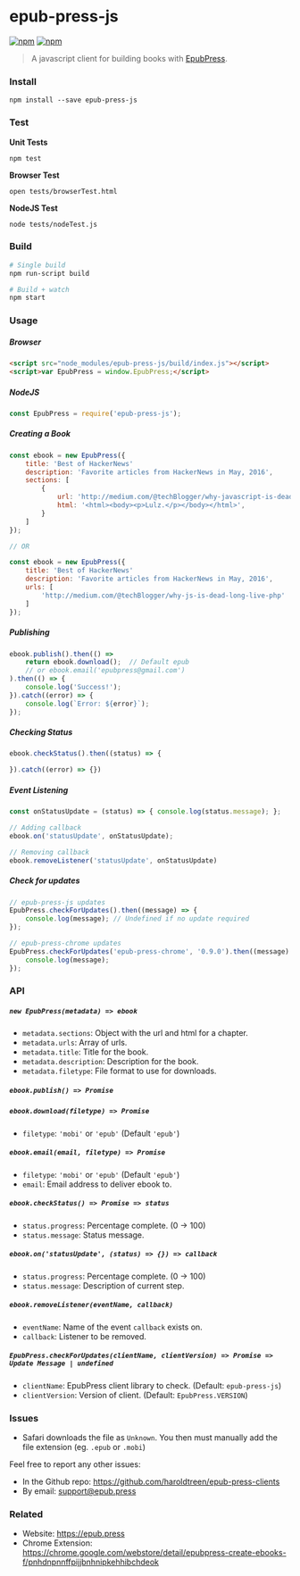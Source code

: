 # epub-press-js

[![npm](https://img.shields.io/npm/v/epub-press-js.svg?maxAge=2592000)](https://www.npmjs.com/package/epub-press-js)
[![npm](https://img.shields.io/npm/dt/epub-press-js.svg?maxAge=2592000)](https://www.npmjs.com/package/epub-press-js)

> A javascript client for building books with [EpubPress](https://epub.press).

### Install

```
npm install --save epub-press-js
```

### Test

**Unit Tests**
```
npm test
```

**Browser Test**
```
open tests/browserTest.html
```

**NodeJS Test**
```
node tests/nodeTest.js
```

### Build

```bash
# Single build
npm run-script build

# Build + watch
npm start
```

### Usage

##### Browser
```html
<script src="node_modules/epub-press-js/build/index.js"></script>
<script>var EpubPress = window.EpubPress;</script>
```

##### NodeJS
```js
const EpubPress = require('epub-press-js');
```

##### Creating a Book

```js
const ebook = new EpubPress({
    title: 'Best of HackerNews'
    description: 'Favorite articles from HackerNews in May, 2016',
    sections: [
        {
            url: 'http://medium.com/@techBlogger/why-javascript-is-dead-long-live-php',
            html: '<html><body><p>Lulz.</p></body></html>',
        }
    ]
});

// OR

const ebook = new EpubPress({
    title: 'Best of HackerNews'
    description: 'Favorite articles from HackerNews in May, 2016',
    urls: [
        'http://medium.com/@techBlogger/why-js-is-dead-long-live-php'
    ]
});
```

##### Publishing
```js
ebook.publish().then(() =>
    return ebook.download();  // Default epub
    // or ebook.email('epubpress@gmail.com')
).then(() => {
    console.log('Success!');
}).catch((error) => {
    console.log(`Error: ${error}`);
});
```

##### Checking Status
```js
ebook.checkStatus().then((status) => {

}).catch((error) => {})
```

##### Event Listening
```js
const onStatusUpdate = (status) => { console.log(status.message); };

// Adding callback
ebook.on('statusUpdate', onStatusUpdate);

// Removing callback
ebook.removeListener('statusUpdate', onStatusUpdate)
```

##### Check for updates

```js
// epub-press-js updates
EpubPress.checkForUpdates().then((message) => {
    console.log(message); // Undefined if no update required
});

// epub-press-chrome updates
EpubPress.checkForUpdates('epub-press-chrome', '0.9.0').then((message) => {
    console.log(message);
});
```

### API

##### **`new EpubPress(metadata) => ebook`**
- `metadata.sections`: Object with the url and html for a chapter.
- `metadata.urls`: Array of urls.
- `metadata.title`: Title for the book.
- `metadata.description`: Description for the book.
- `metadata.filetype`: File format to use for downloads.

##### **`ebook.publish() => Promise`**

##### **`ebook.download(filetype) => Promise`**
- `filetype`: `'mobi'` or `'epub'` (Default `'epub'`)

##### **`ebook.email(email, filetype) => Promise`**
- `filetype`: `'mobi'` or `'epub'` (Default `'epub'`)
- `email`: Email address to deliver ebook to.

##### **`ebook.checkStatus() => Promise => status`**
- `status.progress`: Percentage complete. (0 -> 100)
- `status.message`: Status message.

##### **`ebook.on('statusUpdate', (status) => {}) => callback`**
- `status.progress`: Percentage complete. (0 -> 100)
- `status.message`: Description of current step.

##### **`ebook.removeListener(eventName, callback)`**
- `eventName`: Name of the event `callback` exists on.
- `callback`: Listener to be removed.

##### **`EpubPress.checkForUpdates(clientName, clientVersion) => Promise => Update Message | undefined`**
- `clientName`: EpubPress client library to check. (Default: `epub-press-js`)
- `clientVersion`: Version of client. (Default: `EpubPress.VERSION`)

### Issues

- Safari downloads the file as `Unknown`. You then must manually add the file extension (eg. `.epub` or `.mobi`)

Feel free to report any other issues:

- In the Github repo: https://github.com/haroldtreen/epub-press-clients
- By email: support@epub.press

### Related

- Website: https://epub.press
- Chrome Extension: https://chrome.google.com/webstore/detail/epubpress-create-ebooks-f/pnhdnpnnffpijjbnhnipkehhibchdeok
